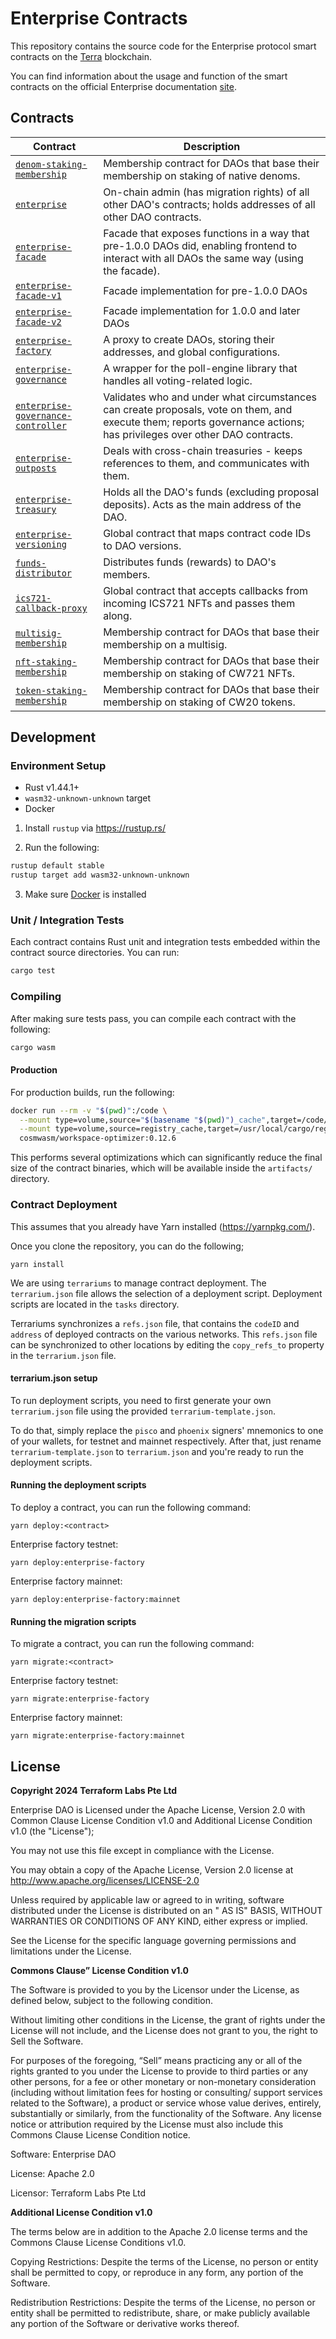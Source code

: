 # Enterprise Contracts

This repository contains the source code for the Enterprise protocol smart contracts on the [Terra](https://terra.money)
blockchain.

You can find information about the usage and function of the smart contracts on the official Enterprise
documentation [site](https://docs.enterprise.money/).

## Contracts

| Contract                                                                           | Description                                                                                                                                                           |
|------------------------------------------------------------------------------------|-----------------------------------------------------------------------------------------------------------------------------------------------------------------------|
| [`denom-staking-membership`](./contracts/denom-staking-membership)                 | Membership contract for DAOs that base their membership on staking of native denoms.                                                                                  |
| [`enterprise`](./contracts/enterprise)                                             | On-chain admin (has migration rights) of all other DAO's contracts; holds addresses of all other DAO contracts.                                                       |
| [`enterprise-facade`](./contracts/enterprise-facade)                               | Facade that exposes functions in a way that pre-1.0.0 DAOs did, enabling frontend to interact with all DAOs the same way (using the facade).                          |
| [`enterprise-facade-v1`](./contracts/enterprise-facade-v1)                         | Facade implementation for pre-1.0.0 DAOs                                                                                                                              |
| [`enterprise-facade-v2`](./contracts/enterprise-facade-v2)                         | Facade implementation for 1.0.0 and later DAOs                                                                                                                        |
| [`enterprise-factory`](./contracts/enterprise-factory)                             | A proxy to create DAOs, storing their addresses, and global configurations.                                                                                           |
| [`enterprise-governance`](./contracts/enterprise-governance)                       | A wrapper for the poll-engine library that handles all voting-related logic.                                                                                          |
| [`enterprise-governance-controller`](./contracts/enterprise-governance-controller) | Validates who and under what circumstances can create proposals, vote on them, and execute them; reports governance actions; has privileges over other DAO contracts. |
| [`enterprise-outposts`](./contracts/enterprise-outposts)                           | Deals with cross-chain treasuries - keeps references to them, and communicates with them.                                                                             |
| [`enterprise-treasury`](./contracts/enterprise-treasury)                           | Holds all the DAO's funds (excluding proposal deposits). Acts as the main address of the DAO.                                                                         |
| [`enterprise-versioning`](./contracts/enterprise-versioning)                       | Global contract that maps contract code IDs to DAO versions.                                                                                                          |
| [`funds-distributor`](./contracts/funds-distributor)                               | Distributes funds (rewards) to DAO's members.                                                                                                                         |
| [`ics721-callback-proxy`](./contracts/ics721-callback-proxy)                       | Global contract that accepts callbacks from incoming ICS721 NFTs and passes them along.                                                                               |
| [`multisig-membership`](./contracts/multisig-membership)                           | Membership contract for DAOs that base their membership on a multisig.                                                                                                |
| [`nft-staking-membership`](./contracts/nft-staking-membership)                     | Membership contract for DAOs that base their membership on staking of CW721 NFTs.                                                                                     |
| [`token-staking-membership`](./contracts/token-staking-membership)                 | Membership contract for DAOs that base their membership on staking of CW20 tokens.                                                                                    |

## Development

### Environment Setup

- Rust v1.44.1+
- `wasm32-unknown-unknown` target
- Docker

1. Install `rustup` via https://rustup.rs/

2. Run the following:

```sh
rustup default stable
rustup target add wasm32-unknown-unknown
```

3. Make sure [Docker](https://www.docker.com/) is installed

### Unit / Integration Tests

Each contract contains Rust unit and integration tests embedded within the contract source directories. You can run:

```sh
cargo test
```

### Compiling

After making sure tests pass, you can compile each contract with the following:

```sh
cargo wasm
```

#### Production

For production builds, run the following:

```sh
docker run --rm -v "$(pwd)":/code \
  --mount type=volume,source="$(basename "$(pwd)")_cache",target=/code/target \
  --mount type=volume,source=registry_cache,target=/usr/local/cargo/registry \
  cosmwasm/workspace-optimizer:0.12.6
```

This performs several optimizations which can significantly reduce the final size of the contract binaries, which will
be available inside the `artifacts/` directory.

### Contract Deployment

This assumes that you already have Yarn installed (https://yarnpkg.com/).

Once you clone the repository, you can do the following;

```
yarn install
```

We are using `terrariums` to manage contract deployment. The `terrarium.json` file allows the selection of a deployment
script. Deployment scripts are located in the `tasks` directory.

Terrariums synchronizes a `refs.json` file, that contains the `codeID` and `address` of deployed contracts on the
various networks. This `refs.json` file can be synchronized to other locations by editing the `copy_refs_to` property in
the `terrarium.json` file.

#### terrarium.json setup

To run deployment scripts, you need to first generate your own `terrarium.json` file using the
provided `terrarium-template.json`.

To do that, simply replace the `pisco` and `phoenix` signers' mnemonics to one of your wallets, for testnet and mainnet
respectively.
After that, just rename `terrarium-template.json` to `terrarium.json` and you're ready to run the deployment scripts.

#### Running the deployment scripts

To deploy a contract, you can run the following command:

```
yarn deploy:<contract>
```

Enterprise factory testnet:

```
yarn deploy:enterprise-factory
```

Enterprise factory mainnet:

```
yarn deploy:enterprise-factory:mainnet
```

#### Running the migration scripts

To migrate a contract, you can run the following command:

```
yarn migrate:<contract>
```

Enterprise factory testnet:

```
yarn migrate:enterprise-factory
```

Enterprise factory mainnet:

```
yarn migrate:enterprise-factory:mainnet
```

## License

**Copyright 2024 Terraform Labs Pte Ltd**

Enterprise DAO is Licensed under the Apache License, Version 2.0 with Common Clause License Condition v1.0 and
Additional License Condition v1.0 (the "License");

You may not use this file except in compliance with the License.

You may obtain a copy of the Apache License, Version 2.0 license at http://www.apache.org/licenses/LICENSE-2.0

Unless required by applicable law or agreed to in writing, software distributed under the License is distributed on an "
AS IS" BASIS, WITHOUT WARRANTIES OR CONDITIONS OF ANY KIND, either express or implied.

See the License for the specific language governing permissions and limitations under the License.

**Commons Clause” License Condition v1.0**

The Software is provided to you by the Licensor under the License, as defined below, subject to the following condition.

Without limiting other conditions in the License, the grant of rights under the License will not include, and the
License does not grant to you, the right to Sell the Software.

For purposes of the foregoing, “Sell” means practicing any or all of the rights granted to you under the License to
provide to third parties or any other persons, for a fee or other monetary or non-monetary consideration (including
without limitation fees for hosting or consulting/ support services related to the Software), a product or service whose
value derives, entirely, substantially or similarly, from the functionality of the Software. Any license notice or
attribution required by the License must also include this Commons Clause License Condition notice.

Software: Enterprise DAO

License: Apache 2.0

Licensor: Terraform Labs Pte Ltd

**Additional License Condition v1.0**

The terms below are in addition to the Apache 2.0 license terms and the Commons Clause License Conditions v1.0.

Copying Restrictions:
Despite the terms of the License, no person or entity shall be permitted to copy, or reproduce in any form, any portion
of the Software.

Redistribution Restrictions:
Despite the terms of the License, no person or entity shall be permitted to redistribute, share, or make publicly
available any portion of the Software or derivative works thereof.



